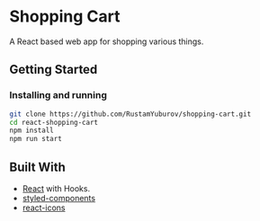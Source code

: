 # Shopping Cart

A React based web app for shopping various things.

<!-- > - [Live Demo](https://rustamyuburov.github.io/???/)  -->

## Getting Started

### Installing and running

```bash
git clone https://github.com/RustamYuburov/shopping-cart.git
cd react-shopping-cart
npm install
npm run start
```

## Built With

- [React](https://reactjs.org/) with Hooks.
- [styled-components](https://styled-components.com/)
- [react-icons](https://www.npmjs.com/package/react-icons)